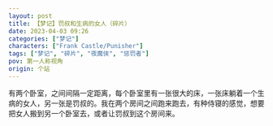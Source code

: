 ```yaml
---
layout: post
title: 【梦记】罚叔和生病的女人（碎片）
date: 2023-04-03 09:26
categories: ["梦记"]
characters: ["Frank Castle/Punisher"]
tags: ["梦记", "碎片", "夜魔侠", "惩罚者"]
pov: 第一人称视角
origin: 个站
---
```


有两个卧室，之间间隔一定距离，每个卧室里有一张很大的床，一张床躺着一个生病的女人，另一张是罚叔的。我在两个房间之间跑来跑去，有种侍寝的感觉，想要把女人搬到另一个卧室去，或者让罚叔到这个房间来。
